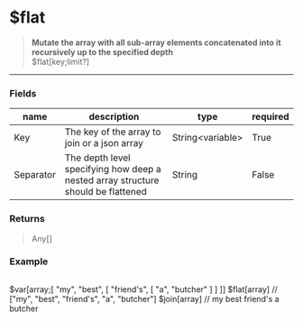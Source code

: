 # **$flat**
> **Mutate the array with all sub-array elements concatenated into it recursively up to the specified depth** <br/>
> $flat[key;limit?]
- - -

### Fields
| name | description | type | required |
|------|-------------|------|----------|
| Key | The key of the array to join or a json array | String&lt;variable&gt; | True |
| Separator | The depth level specifying how deep a nested array structure should be flattened | String | False |

### Returns
> Any[]

### Example
> ```php
$var[array;[
	"my", "best", [
		"friend's", [
			"a", "butcher"
		]
	]
]]
$flat[array] // ["my", "best", "friend's", "a", "butcher"]
$join[array] // my best friend's a butcher
```